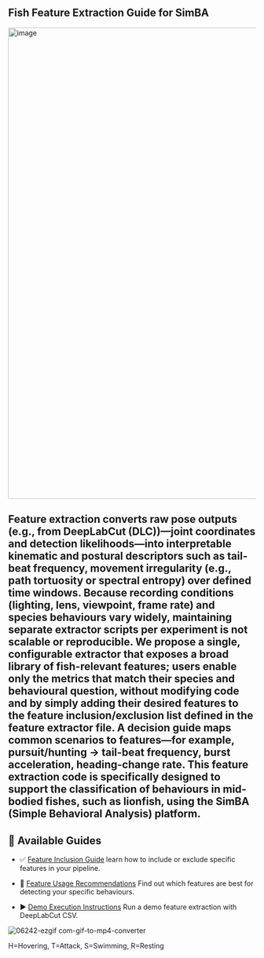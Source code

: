 

## Fish Feature Extraction Guide for SimBA
<img width="960" alt="image" src="https://github.com/user-attachments/assets/e4abd305-e54e-4c5c-8bc6-e44844e09846" />

Feature extraction converts raw pose outputs (e.g., from DeepLabCut (DLC))—joint coordinates and detection likelihoods—into interpretable kinematic and postural descriptors such as tail-beat frequency, movement irregularity (e.g., path tortuosity or spectral entropy) over defined time windows. Because recording conditions (lighting, lens, viewpoint, frame rate) and species behaviours vary widely, maintaining separate extractor scripts per experiment is not scalable or reproducible. We propose a single, configurable extractor that exposes a broad library of fish-relevant features; users enable only the metrics that match their species and behavioural question, without modifying code and by simply adding their desired features to the feature inclusion/exclusion list defined in the feature extractor file. A decision guide maps common scenarios to features—for example, pursuit/hunting → tail-beat frequency, burst acceleration, heading-change rate.
This feature extraction code is specifically designed to support the classification of behaviours in mid-bodied fishes, such as lionfish, using the SimBA (Simple Behavioral Analysis) platform.
---

## 📖 Available Guides

- ✅ [Feature Inclusion Guide](Lionfish_feature_extraction_code/feature_inclusion_guide.md)
  learn how to include or exclude specific features in your pipeline.

- 🎯 [Feature Usage Recommendations](https://github.com/amirrezakhod/Fish-simba-features/blob/main/Lionfish_feature_extraction_code/Feature%20Usage%20Guide.md)
 Find out which features are best for detecting your specific behaviours.

- ▶️ [Demo Execution Instructions](Lionfish_feature_extraction_code/Demo_run_instructions.md)
  Run a demo feature extraction with DeepLabCut CSV.
  


![06242-ezgif com-gif-to-mp4-converter](https://github.com/user-attachments/assets/29496d29-b716-4d4d-bf5a-27abfd7d3932)



H=Hovering, T=Attack, S=Swimming, R=Resting

